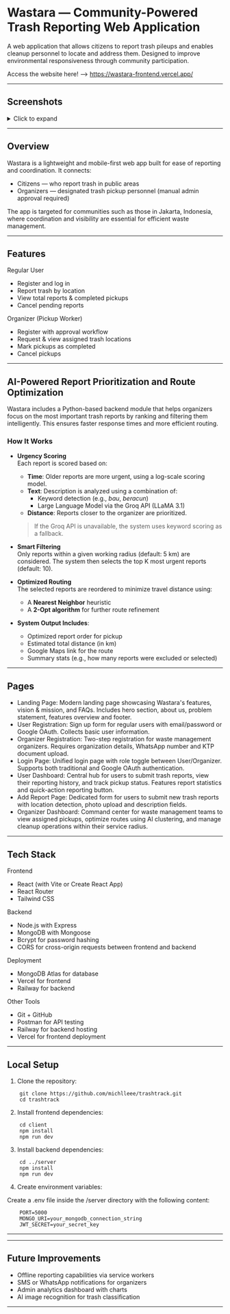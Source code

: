 # Wastara — Community-Powered Trash Reporting Web Application

A web application that allows citizens to report trash pileups and enables cleanup personnel to locate and address them. Designed to improve environmental responsiveness through community participation.

Access the website here! --> https://wastara-frontend.vercel.app/

---

## Screenshots

<details>
  
<summary>Click to expand</summary>


**Landing Page**  
<img width="1911" height="906" alt="Landing Page" src="https://github.com/user-attachments/assets/be9045cd-b3dc-478f-8498-cb0a87b3358b" />

**User Dashboard**  
<img width="1911" height="904" alt="User Dashboard" src="https://github.com/user-attachments/assets/88630113-3ef1-4196-9d36-387d683073da" />

**Organizer Dashboard**  
<img width="1901" height="902" alt="Organizer Dashboard" src="https://github.com/user-attachments/assets/484230f5-707d-482f-80bd-5cdfd015f63e" />

</details>

---

## Overview

Wastara is a lightweight and mobile-first web app built for ease of reporting and coordination. It connects:

- Citizens — who report trash in public areas
- Organizers — designated trash pickup personnel (manual admin approval required)

The app is targeted for communities such as those in Jakarta, Indonesia, where coordination and visibility are essential for efficient waste management.

---

## Features

Regular User

- Register and log in
- Report trash by location
- View total reports & completed pickups
- Cancel pending reports

Organizer (Pickup Worker)

- Register with approval workflow
- Request & view assigned trash locations
- Mark pickups as completed
- Cancel pickups

---

## AI-Powered Report Prioritization and Route Optimization

Wastara includes a Python-based backend module that helps organizers focus on the most important trash reports by ranking and filtering them intelligently. This ensures faster response times and more efficient routing.

### How It Works

- **Urgency Scoring**  
  Each report is scored based on:
  - **Time**: Older reports are more urgent, using a log-scale scoring model.
  - **Text**: Description is analyzed using a combination of:
    - Keyword detection (e.g., *bau*, *beracun*)
    - Large Language Model via the Groq API (LLaMA 3.1)
  - **Distance**: Reports closer to the organizer are prioritized.

  > If the Groq API is unavailable, the system uses keyword scoring as a fallback.

- **Smart Filtering**  
  Only reports within a given working radius (default: 5 km) are considered. The system then selects the top K most urgent reports (default: 10).

- **Optimized Routing**  
  The selected reports are reordered to minimize travel distance using:
  - A **Nearest Neighbor** heuristic
  - A **2-Opt algorithm** for further route refinement

- **System Output Includes**:
  - Optimized report order for pickup
  - Estimated total distance (in km)
  - Google Maps link for the route
  - Summary stats (e.g., how many reports were excluded or selected)

---

## Pages

- Landing Page:
Modern landing page showcasing Wastara's features, vision & mission, and FAQs. Includes hero section, about us, problem statement, features overview and footer.
- User Registration:
Sign up form for regular users with email/password or Google OAuth. Collects basic user information.
- Organizer Registration:
Two-step registration for waste management organizers. Requires organization details, WhatsApp number and KTP document upload.
- Login Page:
Unified login page with role toggle between User/Organizer. Supports both traditional and Google OAuth authentication.
- User Dashboard:
Central hub for users to submit trash reports, view their reporting history, and track pickup status. Features report statistics and quick-action reporting button.
- Add Report Page:
Dedicated form for users to submit new trash reports with location detection, photo upload and description fields.
- Organizer Dashboard:
Command center for waste management teams to view assigned pickups, optimize routes using AI clustering, and manage cleanup operations within their service radius.

---

## Tech Stack

Frontend

- React (with Vite or Create React App)
- React Router
- Tailwind CSS

Backend
- Node.js with Express
- MongoDB with Mongoose
- Bcrypt for password hashing
- CORS for cross-origin requests between frontend and backend

Deployment
- MongoDB Atlas for database
- Vercel for frontend
- Railway for backend

Other Tools
- Git + GitHub
- Postman for API testing
- Railway for backend hosting
- Vercel for frontend deployment

---

## Local Setup

1. Clone the repository:
```
    git clone https://github.com/michlleee/trashtrack.git
    cd trashtrack
```
2. Install frontend dependencies:
```
    cd client
    npm install
    npm run dev
```
3. Install backend dependencies:
```
    cd ../server
    npm install
    npm run dev
```
4. Create environment variables:

Create a .env file inside the /server directory with the following content:
```
    PORT=5000
    MONGO_URI=your_mongodb_connection_string
    JWT_SECRET=your_secret_key
```
---

---

## Future Improvements

- Offline reporting capabilities via service workers
- SMS or WhatsApp notifications for organizers
- Admin analytics dashboard with charts
- AI image recognition for trash classification

---
